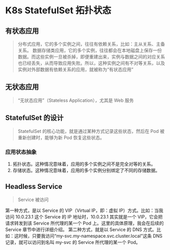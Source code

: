 # K8s StatefulSet 拓扑状态

## 有状态应用

> 分布式应用，它的多个实例之间，往往有依赖关系，比如：主从关系、主备关系。
> 数据存储类应用，它的多个实例，往往都会在本地磁盘上保存一份数据。而这些实例一旦被杀掉，即便重建出来，实例与数据之间的对应关系也已经丢失，从而导致应用失败。所以，这种实例之间有不对等关系，以及实例对外部数据有依赖关系的应用，就被称为“有状态应用”

## 无状态应用

> “无状态应用”（Stateless Application），尤其是 Web 服务

## StatefulSet 的设计

> StatefulSet 的核心功能，就是通过某种方式记录这些状态，然后在 Pod 被重新创建时，能够为新 Pod 恢复这些状态。

### 应用状态抽象

1. 拓扑状态。这种情况意味着，应用的多个实例之间不是完全对等的关系。
2. 存储状态。这种情况意味着，应用的多个实例分别绑定了不同的存储数据。

## Headless Service

> Service 被访问

第一种方式，是以 Service 的 VIP（Virtual IP，即：虚拟 IP）方式。比如：当我访问 10.0.23.1 这个 Service 的 IP 地址时，10.0.23.1 其实就是一个 VIP，它会把请求转发到该 Service 所代理的某一个 Pod 上。这里的具体原理，我会在后续的 Service 章节中进行详细介绍。
第二种方式，就是以 Service 的 DNS 方式。比如：这时候，只要我访问“my-svc.my-namespace.svc.cluster.local”这条 DNS 记录，就可以访问到名叫 my-svc 的 Service 所代理的某一个 Pod。
